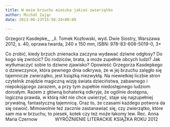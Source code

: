 ```yaml
---
title: W moim brzuchu mieszka jakieś zwierzątko
author: Michał Zając
date: 2013-06-23T15:50:24+00:00

---
```

Grzegorz Kasdepke_, _il. Tomek Kozłowski, wyd. Dwie Siostry, Warszawa 2012, s. 40, oprawa twarda, 240 x 150 mm, ISBN: 978-83-608-5019-0, 3+


  Co zrobić, kiedy brzuch znienacka zaczyna wydawać dziwne odgłosy? Do kogo się zwrócić? Do rodziców, brata, a może zupełnie obcych ludzi? Jak wytłumaczyć sobie to dziwne zjawisko? Opowieść Grzegorza Kasdepkego o dziewczynce, która pewnego dnia odkrywa, że w jej brzuchu zalęgło się tajemnicze zwierzątko, jest książką niezwykłą. Na niewielkiej liczbie stron czytelnik znajdzie magiczną wizję świata dzieciństwa, zabawnego i niepokojącego zarazem, a przy tym zupełnie niedostępnego ludziom dorosłym. Razem z główną bohaterką odkryje, że ogólnie dostępna, logiczna prawda, w którą nikt nie chce uwierzyć, staje się najzupełniej prywatną, fantastyczną tajemnicą. Oraz to, że czasami każdego potwora da się oswoić. Mimowolnie też zacznie zastanawiać się, czy zwierzątko, które sam ma w brzuchu, to piesek, kotek czy też może łakomy lew.
Rec. Anna Maria Czernow
             WYRÓŻNIENIE LITERACKIE KSIĄŻKA ROKU 2012
